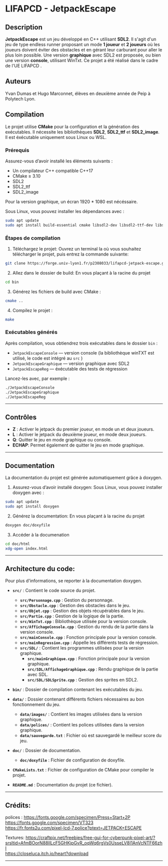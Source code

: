 # LIFAPCD - JetpackEscape

## Description

**JetpackEscape** est un jeu développé en C++ utilisant **SDL2**. Il s'agit d'un jeu de type endless runner proposant un mode **1 joueur** et **2 joueurs** où les joueurs doivent éviter des obstacles et en gérant leur carburant pour aller le plus loin possible. Une version **graphique** avec SDL2 est proposée, ou bien une version **console**, utilisant WinTxt. Ce projet a été réalisé dans le cadre de l'UE LIFAPCD .

## Auteurs
Yvan Dumas et Hugo Marconnet, élèves en deuxième année de Peip à Polytech Lyon.  

## Compilation

Le projet utilise **CMake** pour la configuration et la génération des exécutables. Il nécessite les bibliothèques **SDL2**, **SDL2_ttf** et **SDL2_image**. Il est éxécutable uniquement sous Linux ou WSL.

### Prérequis

Assurez-vous d’avoir installé les éléments suivants :

- Un compilateur C++ compatible C++17
- CMake ≥ 3.10
- SDL2
- SDL2_ttf
- SDL2_image

Pour la version graphique, un écran 1920 * 1080 est nécéssaire.

Sous Linux, vous pouvez installer les dépendances avec :

```bash
sudo apt update
sudo apt install build-essential cmake libsdl2-dev libsdl2-ttf-dev libsdl2-image-dev
```

### Étapes de compilation

1. Téléchargez le projet:
Ouvrez un terminal la où vous souhaitez télécharger le projet, puis entrez la commande suivante:
```bash
git clone https://forge.univ-lyon1.fr/p2308033/lifapcd-jetpack-escape.git
```

2. Allez dans le dossier de build:
En vous plaçant à la racine du projet
```bash
cd bin
```

3. Générez les fichiers de build avec CMake :

```bash
cmake ..
```

4. Compilez le projet :

```bash
make
```

### Exécutables générés

Après compilation, vous obtiendrez trois exécutables dans le dossier `bin` :

- `JetpackEscapeConsole` — version console (la bibliothèque winTXT est utilisé, le code est intégré au `src` )
- `JetpackEscapeGraphique` — version graphique avec SDL2
- `JetpackEscapeReg` — éxécutable des tests de régression

Lancez-les avec, par exemple :

```bash
./JetpackEscapeConsole
./JetpackEscapeGraphique
./JetpackEscapeReg
```

---

## Contrôles

- **Z** : Activer le jetpack du premier joueur, en mode un et deux joueurs.
- **L** : Activer le jetpack du deuxième joueur, en mode deux joueurs.
- **Q**: Quitter le jeu en mode graphique ou console.
- **ECHAP**: Permet également de quitter le jeu en mode graphique.

---

## Documentation

La documentation du projet est générée automatiquement grâce à doxygen.

1. Assurez-vous d’avoir installé doxygen:
Sous Linux, vous pouvez installer doxygen avec :
```bash
sudo apt update
sudo apt install doxygen
```

2. Générez la documentation:
En vous plaçant à la racine du projet
```bash
doxygen doc/doxyfile
```

3. Accéder à la documenation
```bash
cd doc/html
xdg-open index.html
```

---

## Architecture du code:
Pour plus d'informations, se reporter à la documentation doxygen.

- **`src/`** : Contient le code source du projet.
  - **`src/Personnage.cpp`** : Gestion du personnage.
  - **`src/Obstacle.cpp`** : Gestion des obstacles dans le jeu.
  - **`src/Objet.cpp`** : Gestion des objets récupérables dans le jeu.
  - **`src/Partie.cpp`** : Gestion de la logique de la partie.
  - **`src/WinTxt.cpp`** : Bibliothèque utilisée pour la version console.
  - **`src/AffichageConsole.cpp`** : Gestion du rendu de la partie dans la version console.
  - **`src/mainConsole.cpp`** : Fonction principale pour la version console.  
  - **`src/mainRegression.cpp`** : Appelle les différents tests de régression.
  - **`src/SDL/`** : Contient les programmes utilisées pour la version graphique.
    - **`src/mainGraphique.cpp`** : Fonction principale pour la version graphique.
    - **`src/SDL/AffichageGraphique.cpp`** : Rendu graphique de la partie avec SDL.
    - **`src/SDL/SDLSprite.cpp`** : Gestion des sprites en SDL2.

- **`bin/`** : Dossier de compilation contenant les exécutables du jeu.

- **`data/`** : Dossier contenant différents fichiers nécessaires au bon fonctionnement du jeu.
  - **`data/images/`** : Contient les images utilisées dans la version graphique.
  - **`data/polices/`** : Contient les polices utilisées dans la version graphique.
  - **`data/sauvegarde.txt`** : Fichier où est sauvegardé le meilleur score du jeu.

- **`doc/`** : Dossier de documentation.
  - **`doc/doxyfile`** : Fichier de configuration de doxyfile.

- **`CMakeLists.txt`** : Fichier de configuration de CMake pour compiler le projet.
- **`README.md`** : Documentation du projet (ce fichier).

---

## Crédits:
polices : 
https://fonts.google.com/specimen/Press+Start+2P  
https://fonts.google.com/specimen/VT323  
https://fr.fonts2u.com/pixel-lcd-7.police?ptext=JETPACK+ESCAPE  

Textures:
https://craftpix.net/freebies/free-gui-for-cyberpunk-pixel-art/?srsltid=AfmBOorN88IlLcF5GHKjpGvR_oqWq6rgVs0UsseLV8I1AnVcNTF66zhI  
https://closeluca.itch.io/heart?download  

---

